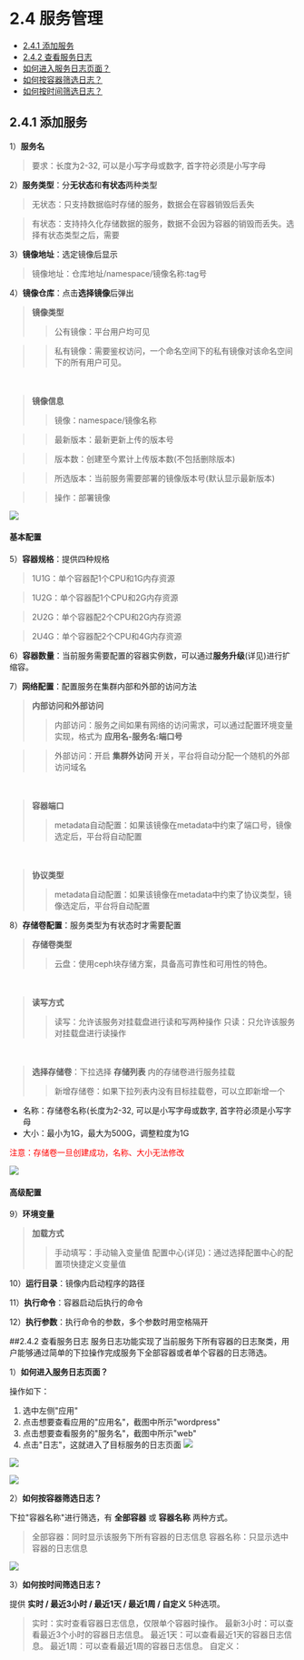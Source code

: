 # 2.4 服务管理
- [2.4.1 添加服务](#jump1)
- [2.4.2 查看服务日志](#jump2)
- [如何进入服务日志页面？](#jump21)
- [如何按容器筛选日志？](#jump22)
- [如何按时间筛选日志？](#jump23)

## <span id="jump1">2.4.1 添加服务</span>


1）**服务名**
>要求：长度为2-32, 可以是小写字母或数字, 首字符必须是小写字母

2）**服务类型**：分**无状态**和**有状态**两种类型
>无状态：只支持数据临时存储的服务，数据会在容器销毁后丢失

>有状态：支持持久化存储数据的服务，数据不会因为容器的销毁而丢失。选择有状态类型之后，需要

3）**镜像地址**：选定镜像后显示
>镜像地址：仓库地址/namespace/镜像名称:tag号

4）**镜像仓库**：点击**选择镜像**后弹出
>**镜像类型**
>>公有镜像：平台用户均可见

>>私有镜像：需要鉴权访问，一个命名空间下的私有镜像对该命名空间下的所有用户可见。

　
>**镜像信息**
>>镜像：namespace/镜像名称

>>最新版本：最新更新上传的版本号

>>版本数：创建至今累计上传版本数(不包括删除版本)

>>所选版本：当前服务需要部署的镜像版本号(默认显示最新版本)

>>操作：部署镜像


![](/media/yingyongguanli-gongyoujingxiang.png)


#### 基本配置
5）**容器规格**：提供四种规格
>1U1G：单个容器配1个CPU和1G内存资源

>1U2G：单个容器配1个CPU和2G内存资源

>2U2G：单个容器配2个CPU和2G内存资源

>2U4G：单个容器配2个CPU和4G内存资源

6）**容器数量**：当前服务需要配置的容器实例数，可以通过**服务升级**(详见)进行扩缩容。


7）**网络配置**：配置服务在集群内部和外部的访问方法

>**内部访问和外部访问**
>>内部访问：服务之间如果有网络的访问需求，可以通过配置环境变量实现，格式为 **应用名-服务名:端口号**

>>外部访问：开启 **集群外访问** 开关，平台将自动分配一个随机的外部访问域名

　
>**容器端口**
>>metadata自动配置：如果该镜像在metadata中约束了端口号，镜像选定后，平台将自动配置

　
>**协议类型**
>>metadata自动配置：如果该镜像在metadata中约束了协议类型，镜像选定后，平台将自动配置

8）**存储卷配置**：服务类型为有状态时才需要配置
>**存储卷类型**
>>云盘：使用ceph块存储方案，具备高可靠性和可用性的特色。

　
>**读写方式**
>>读写：允许该服务对挂载盘进行读和写两种操作
>>只读：只允许该服务对挂载盘进行读操作

　
>**选择存储卷**：下拉选择 **存储列表** 内的存储卷进行服务挂载
>>新增存储卷：如果下拉列表内没有目标挂载卷，可以立即新增一个
- 名称：存储卷名称(长度为2-32, 可以是小写字母或数字, 首字符必须是小写字母
- 大小：最小为1G，最大为500G，调整粒度为1G

<span style="color:red">注意：存储卷一旦创建成功，名称、大小无法修改</span>

![](/media/yingyongguanli-tianjiacunchujuan.jpeg)

#### 高级配置
9）**环境变量**
>**加载方式**
>>手动填写：手动输入变量值
>>配置中心(详见)：通过选择配置中心的配置项快捷定义变量值

10）**运行目录**：镜像内启动程序的路径

11）**执行命令**：容器启动后执行的命令

12）**执行参数**：执行命令的参数，多个参数时用空格隔开

##<span id="jump2">2.4.2 查看服务日志</span>
服务日志功能实现了当前服务下所有容器的日志聚类，用户能够通过简单的下拉操作完成服务下全部容器或者单个容器的日志筛选。

1）<span id="jump21">**如何进入服务日志页面？**</span>

操作如下：
1. 选中左侧"应用"
2. 点击想要查看应用的"应用名"，截图中所示"wordpress"
3. 点击想要查看服务的"服务名"，截图中所示"web"
4. 点击"日志"，这就进入了目标服务的日志页面
![](/media/yingyongguanli-yingyong.png)

![](/media/yingyongguanli-fuwu.png)

![](/media/yingyongguanli-rizhi.png)

2）<span id="jump22">**如何按容器筛选日志？**</span>

下拉"容器名称"进行筛选，有 **全部容器** 或 **容器名称** 两种方式。
> 全部容器：同时显示该服务下所有容器的日志信息
> 容器名称：只显示选中容器的日志信息

![](/media/yingyongguanli-rongqimingchen.png)

3）<span id="jump23">**如何按时间筛选日志？**</span>

提供 **实时 / 最近3小时 / 最近1天 / 最近1周 / 自定义** 5种选项。
> 实时：实时查看容器日志信息，仅限单个容器时操作。
> 最新3小时：可以查看最近3个小时的容器日志信息。
> 最近1天：可以查看最近1天的容器日志信息。
> 最近1周：可以查看最近1周的容器日志信息。
> 自定义：






















